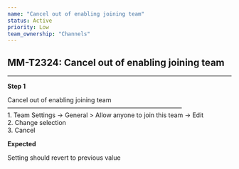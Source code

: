 ```yaml
---
name: "Cancel out of enabling joining team"
status: Active
priority: Low
team_ownership: "Channels"
---
```


## MM-T2324: Cancel out of enabling joining team

---

**Step 1**

Cancel out of enabling joining team\
————————————————————————————\
1\. Team Settings -> General > Allow anyone to join this team -> Edit\
2\. Change selection\
3\. Cancel

**Expected**

Setting should revert to previous value
